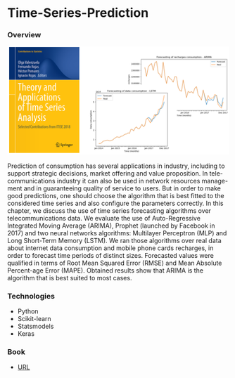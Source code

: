 # Time-Series-Prediction


### Overview
![alt tag](https://github.com/andrempinho/Time-Series/blob/master/time_series/doc/Overview.png)

Prediction of consumption has several applications in industry, including to support strategic decisions, market offering and value proposition. In tele-communications industry it can also be used in network resources manage-ment and in guaranteeing quality of service to users. But in order to make good predictions, one should choose the algorithm that is best fitted to the considered time series and also configure the parameters correctly. In this chapter, we discuss the use of time series forecasting algorithms over telecommunications data. We evaluate the use of Auto-Regressive Integrated Moving Average (ARIMA), Prophet (launched by Facebook in 2017) and two neural networks algorithms: Multilayer Perceptron (MLP) and Long Short-Term Memory (LSTM). We ran those algorithms over real data about internet data consumption and mobile phone cards recharges, in order to forecast time periods of distinct sizes. Forecasted values were qualified in terms of Root Mean Squared Error (RMSE) and Mean Absolute Percent-age Error (MAPE). Obtained results show that ARIMA is the algorithm that is best suited to most cases.


### Technologies
* Python
* Scikit-learn
* Statsmodels
* Keras


### Book
* [URL](https://link.springer.com/book/10.1007/978-3-030-26036-1#toc)
